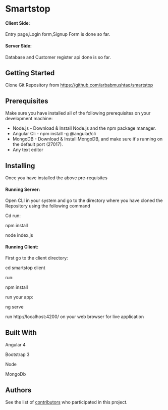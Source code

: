 # Smartstop

#### Client Side:
Entry page,Login form,Signup Form is done so far.

#### Server Side:
Database and Customer register api done is so far.

## Getting Started

Clone Git Repository from https://github.com/arbabmushtaq/smartstop

## Prerequisites

Make sure you have installed all of the following prerequisites on your development machine:

- Node.js - Download & Install Node.js and the npm package manager.  
- Angular Cli - npm install -g @angular/cli
- MongoDB - Download & Install MongoDB, and make sure it's running on the default port (27017).
- Any text editor

## Installing

Once you have installed the above pre-requisites

#### Running Server:

Open CLI in your system and go to the directory where you have cloned the
Repository using the following command 

Cd <your directory>
run:

npm install

node index.js

#### Running Client:

First go to the client directory:

cd smartstop client

run:

npm install 

run your app:

ng serve

run http://localhost:4200/ on your web browser for live application


## Built With

Angular 4

Bootstrap 3

Node 

MongoDb


## Authors

See the list of [contributors](https://github.com/arbabmushtaq/smartstop/contributors) who participated in this project.

